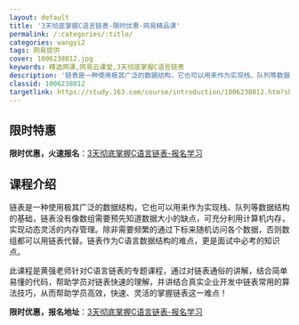 ```yaml
---
layout: default
title: '3天彻底掌握C语言链表-限时优惠-网易精品课'
permalink: /:categories/:title/
categories: wangyi2
tags: 网易提供
cover: 1006238012.jpg
keywords: 精选网课,网易云课堂,3天彻底掌握C语言链表
description: '链表是一种使用极其广泛的数据结构，它也可以用来作为实现栈、队列等数据结构的基础，链表没有像数组需要预先知道数据大小的缺点'
classid: 1006238012
targetlink: https://study.163.com/course/introduction/1006238012.htm?share=1&shareId=1025206652&utm_campaign=share&utm_medium=iphoneShare&utm_source=&utm_u=1025206652
---
```


## 限时特惠

**限时优惠，火速报名**：[3天彻底掌握C语言链表-报名学习](https://study.163.com/course/introduction/1006238012.htm?share=1&shareId=1025206652&utm_campaign=share&utm_medium=iphoneShare&utm_source=&utm_u=1025206652)

## 课程介绍

链表是一种使用极其广泛的数据结构，它也可以用来作为实现栈、队列等数据结构的基础，链表没有像数组需要预先知道数据大小的缺点，可充分利用计算机内存，实现动态灵活的内存管理。除非需要频繁的通过下标来随机访问各个数据，否则数组都可以用链表代替。链表作为C语言数据结构的难点，更是面试中必考的知识点。



此课程是黄强老师针对C语言链表的专题课程，通过对链表通俗的讲解，结合简单易懂的代码，帮助学员对链表快速的理解，并讲结合真实企业开发中链表常用的算法技巧，从而帮助学员高效，快速、灵活的掌握链表这一难点！

**限时优惠，报名地址**：[3天彻底掌握C语言链表-报名学习](https://study.163.com/course/introduction/1006238012.htm?share=1&shareId=1025206652&utm_campaign=share&utm_medium=iphoneShare&utm_source=&utm_u=1025206652)


